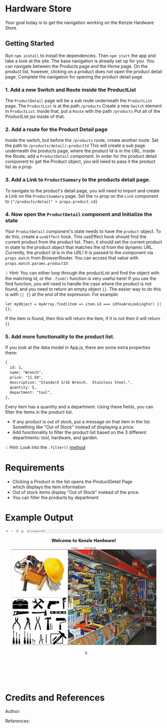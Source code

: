 # Hardware Store

Your goal today is to get the navigation working on the Kenzie Hardware Store.

## Getting Started

Run `npm install` to install the dependencies. Then `npm start` the app and take a look at the site. The base navigation is already set up for you. You can navigate between the Products page and the Home page. On the product list, however, clicking on a product does not open the product detail page. Complete the navigation for opening the product detail page.


### 1. Add a new Switch and Route inside the ProductList
The `ProductDetail` page will be a sub route underneath the `ProductList` page. The `ProductList` is at the path `/products` Create a new `Switch` element in `ProductList`. Inside that, put a `Route` with the path `/products` Put all of the ProductList jsx inside of that.

### 2. Add a route for the Product Detail page

Inside the switch, but before the `/products` route, create another route. Set the path to `/products/detail/:productId` This will create a sub page underneath the products page, where the product Id is in the URL. Inside the Route, add a `ProductDetail` component. In order for the product detail component to get the Product object, you will need to pass it the product list as a prop.

### 3. Add a Link to `ProductSummary` to the products detail page.

To navigate to the product's detail page, you will need to import and create a Link on the `ProductSummary` page. Set the `to` prop on the `Link` component to `{"/products/detail" + props.product.id}`

### 4. Now open the `ProductDetail` component and Initialize the state

Your `ProductDetail` component's state needs to have the `product` object. To do this, create a `useEffect` hook. This useEffect hook should find the current product from the product list. Then, it should set the current product in state to the product object that matches the id from the dynamic URL. Currently, the product id is in the URL! It is passed to the component via `props.match` from BrowserRouter. You can access that value with `props.match.params.productId`

💡 Hint: You can either loop through the productList and find the object with the matching id, or the `.find()` function is very useful here! If you use the find function, you will need to handle the case where the product is not found, and you need to return an empty object `{}`. The easier way to do this is with `|| {}` at the end of the expression. For example:
```
let myObject = myArray.find(item => item.id === idYouAreLookingFor) || {};
```

If the item is found, then this will return the item, if it is not then it will return `{}`

### 5. Add more functionality to the product list.

If you look at the data model in App.js, there are some extra properties there:

```
{
  id: 1,
  name: "Wrench",
  price: "11.50",
  description: "Standard 3/16 Wrench.  Stainless Steel.",
  quantity: 5,
  department: "tool",
},
```

Every item has a quantity and a department. Using these fields, you can filter the items in the product list. 
- If any product is out of stock, put a message on that item in the list. Something like "Out of Stock" instead of displaying a price. 
- Add functionality to filter the product list based on the 3 different departments: tool, hardware, and garden.

💡 Hint: Look into the `.filter()` [method](https://developer.mozilla.org/en-US/docs/Web/JavaScript/Reference/Global_Objects/Array/filter)

# Requirements
- Clicking a Product in the list opens the ProductDetail Page which displays the item information
- Out of stock items display "Out of Stock" instead of the price.
- You can filter the products by department

# Example Output

![](./src/img/exampleOutput.gif)

# Credits and References

Author:

References:
